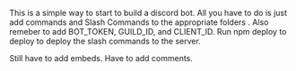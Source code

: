 This is a simple way to start to build a discord bot. All you have to do is just add commands and Slash Commands to the appropriate folders . Also remeber to add BOT_TOKEN, GUILD_ID, and CLIENT_ID. Run npm deploy to deploy to deploy the slash commands to the server.

Still have to add embeds.
Have to add comments.